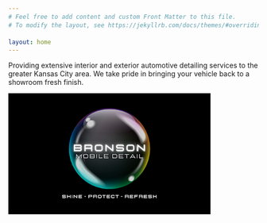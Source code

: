 ```yaml
---
# Feel free to add content and custom Front Matter to this file.
# To modify the layout, see https://jekyllrb.com/docs/themes/#overriding-theme-defaults

layout: home
---
```

Providing extensive interior and exterior automotive detailing services to the greater Kansas City area.  We take pride in bringing your vehicle back to a showroom fresh finish.

<!-- ![Bronson Mobile Detailing](/assets/images/bronson-mobile-detailing.jpeg) -->
<img src="/assets/images/bronson-mobile-detailing.jpeg" alt="Bronson Mobile Detail">